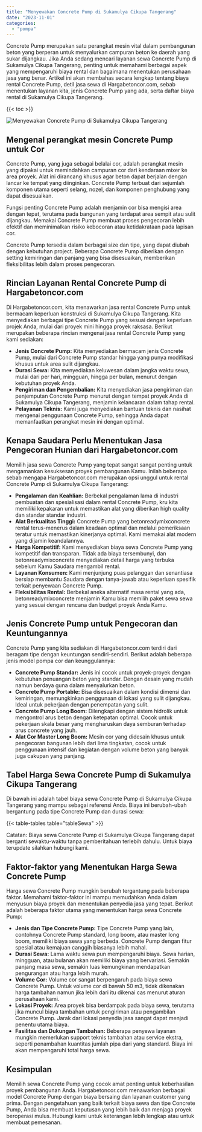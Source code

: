 ```yaml
---
title: "Menyewakan Concrete Pump di Sukamulya Cikupa Tangerang"
date: "2023-11-01"
categories: 
  - "pompa"
---
```




Concrete Pump merupakan satu perangkat mesin vital dalam pembangunan beton yang berperan untuk menyalurkan campuran beton ke daerah yang sukar dijangkau. Jika Anda sedang mencari layanan sewa Concrete Pump di Sukamulya Cikupa Tangerang, penting untuk memahami berbagai aspek yang mempengaruhi biaya rental dan bagaimana menentukan perusahaan jasa yang benar. Artikel ini akan membahas secara lengkap tentang biaya rental Concrete Pump, detil jasa sewa di Hargabetoncor.com, sebab menentukan layanan kita, jenis Concrete Pump yang ada, serta daftar biaya rental di Sukamulya Cikupa Tangerang.

{{< toc >}}

![Menyewakan Concrete Pump di Sukamulya Cikupa Tangerang](https://hargareadymixid.github.io/pompa/concrete-pump%20(11).png)

## Mengenal perangkat mesin Concrete Pump untuk Cor

Concrete Pump, yang juga sebagai belalai cor, adalah perangkat mesin yang dipakai untuk memindahkan campuran cor dari kendaraan mixer ke area proyek. Alat ini dirancang khusus agar beton dapat berjalan dengan lancar ke tempat yang diinginkan. Concrete Pump terbuat dari sejumlah komponen utama seperti selang, nozel, dan komponen penghubung yang dapat disesuaikan.

Fungsi penting Concrete Pump adalah menjamin cor bisa mengisi area dengan tepat, terutama pada bangunan yang terdapat area sempit atau sulit dijangkau. Memakai Concrete Pump membuat proses pengecoran lebih efektif dan meminimalkan risiko kebocoran atau ketidakrataan pada lapisan cor.

Concrete Pump tersedia dalam berbagai size dan tipe, yang dapat diubah dengan kebutuhan project. Beberapa Concrete Pump diberikan dengan setting kemiringan dan panjang yang bisa disesuaikan, memberikan fleksibilitas lebih dalam proses pengecoran.

## Rincian Layanan Rental Concrete Pump di Hargabetoncor.com

Di Hargabetoncor.com, kita menawarkan jasa rental Concrete Pump untuk bermacam keperluan konstruksi di Sukamulya Cikupa Tangerang. Kita menyediakan berbagai tipe Concrete Pump yang sesuai dengan keperluan projek Anda, mulai dari proyek mini hingga proyek raksasa. Berikut merupakan beberapa rincian mengenai jasa rental Concrete Pump yang kami sediakan:

- **Jenis Concrete Pump:** Kita menyediakan bermacam jenis Concrete Pump, mulai dari Concrete Pump standar hingga yang punya modifikasi khusus untuk area sulit dijangkau.
- **Durasi Sewa:** Kita menyediakan keluwesan dalam jangka waktu sewa, mulai dari per hari, mingguan, hingga per bulan, menurut dengan kebutuhan proyek Anda.
- **Pengiriman dan Pengembalian:** Kita menyediakan jasa pengiriman dan penjemputan Concrete Pump menurut dengan tempat proyek Anda di Sukamulya Cikupa Tangerang, menjamin kelancaran dalam tahap rental.
- **Pelayanan Teknis:** Kami juga menyediakan bantuan teknis dan nasihat mengenai penggunaan Concrete Pump, sehingga Anda dapat memanfaatkan perangkat mesin ini dengan optimal.

## Kenapa Saudara Perlu Menentukan Jasa Pengecoran Hunian dari Hargabetoncor.com

Memilih jasa sewa Concrete Pump yang tepat sangat sangat penting untuk mengamankan kesuksesan proyek pembangunan Kamu. Inilah beberapa sebab mengapa Hargabetoncor.com merupakan opsi unggul untuk rental Concrete Pump di Sukamulya Cikupa Tangerang:

- **Pengalaman dan Keahlian:** Berbekal pengalaman lama di industri pembuatan dan spesialisasi dalam rental Concrete Pump, kru kita memiliki kepakaran untuk memastikan alat yang diberikan high quality dan standar standar industri.
- **Alat Berkualitas Tinggi:** Concrete Pump yang betonreadymixconcrete rental terus-menerus dalam keadaan optimal dan melalui pemeriksaan teratur untuk memastikan kinerjanya optimal. Kami memakai alat modern yang dijamin keandalannya.
- **Harga Kompetitif:** Kami menyediakan biaya sewa Concrete Pump yang kompetitif dan transparan. Tidak ada biaya tersembunyi, dan betonreadymixconcrete menyediakan detail harga yang terbuka sebelum Kamu Saudara mengambil rental.
- **Layanan Konsumen:** Kami menjunjung puas pelanggan dan senantiasa bersiap membantu Saudara dengan tanya-jawab atau keperluan spesifik terkait penyewaan Concrete Pump.
- **Fleksibilitas Rental:** Berbekal aneka alternatif masa rental yang ada, betonreadymixconcrete menjamin Kamu bisa memilih paket sewa sewa yang sesuai dengan rencana dan budget proyek Anda Kamu.

## Jenis Concrete Pump untuk Pengecoran dan Keuntungannya

Concrete Pump yang kita sediakan di Hargabetoncor.com terdiri dari beragam tipe dengan keuntungan sendiri-sendiri. Berikut adalah beberapa jenis model pompa cor dan keunggulannya:

- **Concrete Pump Standar:** Jenis ini cocok untuk proyek-proyek dengan kebutuhan penuangan beton yang standar. Dengan desain yang mudah namun berdaya guna dalam menyalurkan beton.
- **Concrete Pump Portable:** Bisa disesuaikan dalam kondisi dimensi dan kemiringan, memungkinkan penggunaan di lokasi yang sulit dijangkau. Ideal untuk pekerjaan dengan penempatan yang sulit.
- **Concrete Pump Long Boom:** Dilengkapi dengan sistem hidrolik untuk mengontrol arus beton dengan ketepatan optimal. Cocok untuk pekerjaan skala besar yang mengharuskan daya semburan terhadap arus concrete yang jauh.
- **Alat Cor Master Long Boom:** Mesin cor yang didesain khusus untuk pengecoran bangunan lebih dari lima tingkatan, cocok untuk penggunaan intensif dan kegiatan dengan volume beton yang banyak juga cakupan yang panjang.

## Tabel Harga Sewa Concrete Pump di Sukamulya Cikupa Tangerang

Di bawah ini adalah tabel biaya sewa Concrete Pump di Sukamulya Cikupa Tangerang yang mampu sebagai referensi Anda. Biaya ini berubah-ubah bergantung pada tipe Concrete Pump dan durasi sewa:

{{< table-tables table="tableSewa" >}}

Catatan: Biaya sewa Concrete Pump di Sukamulya Cikupa Tangerang dapat berganti sewaktu-waktu tanpa pemberitahuan terlebih dahulu. Untuk biaya terupdate silahkan hubungi kami.

## Faktor-faktor yang Menentukan Harga Sewa Concrete Pump

Harga sewa Concrete Pump mungkin berubah tergantung pada beberapa faktor. Memahami faktor-faktor ini mampu memudahkan Anda dalam menyusun biaya proyek dan menentukan penyedia jasa yang tepat. Berikut adalah beberapa faktor utama yang menentukan harga sewa Concrete Pump:

- **Jenis dan Tipe Concrete Pump:** Tipe Concrete Pump yang lain, contohnya Concrete Pump standard, long boom, atau master long boom, memiliki biaya sewa yang berbeda. Concrete Pump dengan fitur spesial atau kemajuan canggih biasanya lebih mahal.
- **Durasi Sewa:** Lama waktu sewa pun mempengaruhi biaya. Sewa harian, mingguan, atau bulanan akan memiliki biaya yang bervariasi. Semakin panjang masa sewa, semakin luas kemungkinan mendapatkan pengurangan atau harga lebih murah.
- **Volume Cor:** Volume cor sangat berpengaruh pada biaya sewa Concrete Pump. Untuk volume cor di bawah 50 m3, tidak dikenakan harga tambahan namun jika lebih dari itu dikenai cas menurut aturan perusahaan kami.
- **Lokasi Proyek:** Area proyek bisa berdampak pada biaya sewa, terutama jika muncul biaya tambahan untuk pengiriman atau pengambilan Concrete Pump. Jarak dari lokasi penyedia jasa sangat dapat menjadi penentu utama biaya.
- **Fasilitas dan Dukungan Tambahan:** Beberapa penyewa layanan mungkin memerlukan support teknis tambahan atau service ekstra, seperti penambahan kuantitas jumlah pipa dari yang standard. Biaya ini akan mempengaruhi total harga sewa.

## Kesimpulan

Memilih sewa Concrete Pump yang cocok amat penting untuk keberhasilan proyek pembangunan Anda. Hargabetoncor.com menawarkan berbagai model Concrete Pump dengan biaya bersaing dan layanan customer yang prima. Dengan pengetahuan yang baik terkait biaya sewa dan tipe Concrete Pump, Anda bisa membuat keputusan yang lebih baik dan menjaga proyek beroperasi mulus. Hubungi kami untuk keterangan lebih lengkap atau untuk membuat pemesanan.

